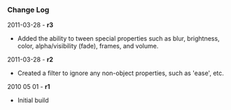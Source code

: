 ### Change Log ###

2011-03-28 - **r3**

* Added the ability to tween special properties such as blur, brightness, color, alpha/visibility (fade), frames, and volume.


2011-03-28 - **r2**

* Created a filter to ignore any non-object properties, such as 'ease', etc.


2010 05 01 - **r1**

* Initial build